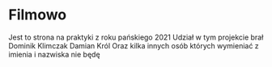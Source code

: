 # Filmowo
Jest to strona na praktyki z roku pańskiego 2021
Udział w tym projekcie brał 
Dominik Klimczak
Damian Król
Oraz kilka innych osób których wymieniać z imienia i nazwiska nie będę 
